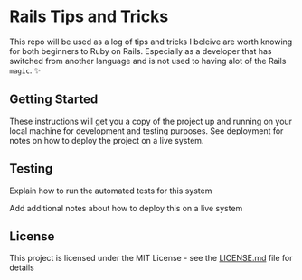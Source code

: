 # Rails Tips and Tricks

This repo will be used as a log of tips and tricks I beleive are worth knowing for both beginners to Ruby on Rails. Especially as a developer that has switched from another language and is not used to having alot of the Rails `magic`. ✨

## Getting Started

These instructions will get you a copy of the project up and running on your local machine for development and testing purposes. See deployment for notes on how to deploy the project on a live system.

## Testing 

Explain how to run the automated tests for this system

Add additional notes about how to deploy this on a live system

## License

This project is licensed under the MIT License - see the [LICENSE.md](LICENSE.md) file for details

